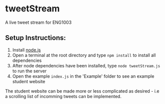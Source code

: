 tweetStream
===========
A live tweet stream for ENG1003


Setup Instructions:
-------------------
1. Install [node.js](https://www.nodejs.org)
2. Open a terminal at the root directory and type `npm install` to install all dependencies
3. After node dependencies have been installed, type `node tweetStream.js` to run the server
4. Open the example `index.js` in the 'Example' folder to see an example student website

The student website can be made more or less complicated as desired - i.e a scrolling list of incomming tweets can be implemented.
